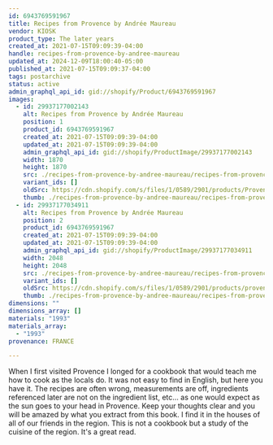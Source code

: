 ```yaml
---
id: 6943769591967
title: Recipes from Provence by Andrée Maureau
vendor: KIOSK
product_type: The later years
created_at: 2021-07-15T09:09:39-04:00
handle: recipes-from-provence-by-andree-maureau
updated_at: 2024-12-09T18:00:40-05:00
published_at: 2021-07-15T09:09:37-04:00
tags: postarchive
status: active
admin_graphql_api_id: gid://shopify/Product/6943769591967
images:
  - id: 29937177002143
    alt: Recipes from Provence by Andrée Maureau
    position: 1
    product_id: 6943769591967
    created_at: 2021-07-15T09:09:39-04:00
    updated_at: 2021-07-15T09:09:39-04:00
    admin_graphql_api_id: gid://shopify/ProductImage/29937177002143
    width: 1870
    height: 1870
    src: ./recipes-from-provence-by-andree-maureau/recipes-from-provence-by-andree-maureau__0.jpg
    variant_ids: []
    oldSrc: https://cdn.shopify.com/s/files/1/0589/2901/products/Provencecookbook_1.jpg?v=1626354579
    thumb: ./recipes-from-provence-by-andree-maureau/recipes-from-provence-by-andree-maureau__0-thumb.jpg
  - id: 29937177034911
    alt: Recipes from Provence by Andrée Maureau
    position: 2
    product_id: 6943769591967
    created_at: 2021-07-15T09:09:39-04:00
    updated_at: 2021-07-15T09:09:39-04:00
    admin_graphql_api_id: gid://shopify/ProductImage/29937177034911
    width: 2048
    height: 2048
    src: ./recipes-from-provence-by-andree-maureau/recipes-from-provence-by-andree-maureau__1.jpg
    variant_ids: []
    oldSrc: https://cdn.shopify.com/s/files/1/0589/2901/products/provencecookbook_2.jpg?v=1626354579
    thumb: ./recipes-from-provence-by-andree-maureau/recipes-from-provence-by-andree-maureau__1-thumb.jpg
dimensions: ""
dimensions_array: []
materials: "1993"
materials_array:
  - "1993"
provenance: FRANCE

---
```


When I first visited Provence I longed for a cookbook that would teach me how to cook as the locals do. It was not easy to find in English, but here you have it. The recipes are often wrong, measurements are off, ingredients referenced later are not on the ingredient list, etc... as one would expect as the sun goes to your head in Provence. Keep your thoughts clear and you will be amazed by what you extract from this book. I find it in the houses of all of our friends in the region. This is not a cookbook but a study of the cuisine of the region. It's a great read.